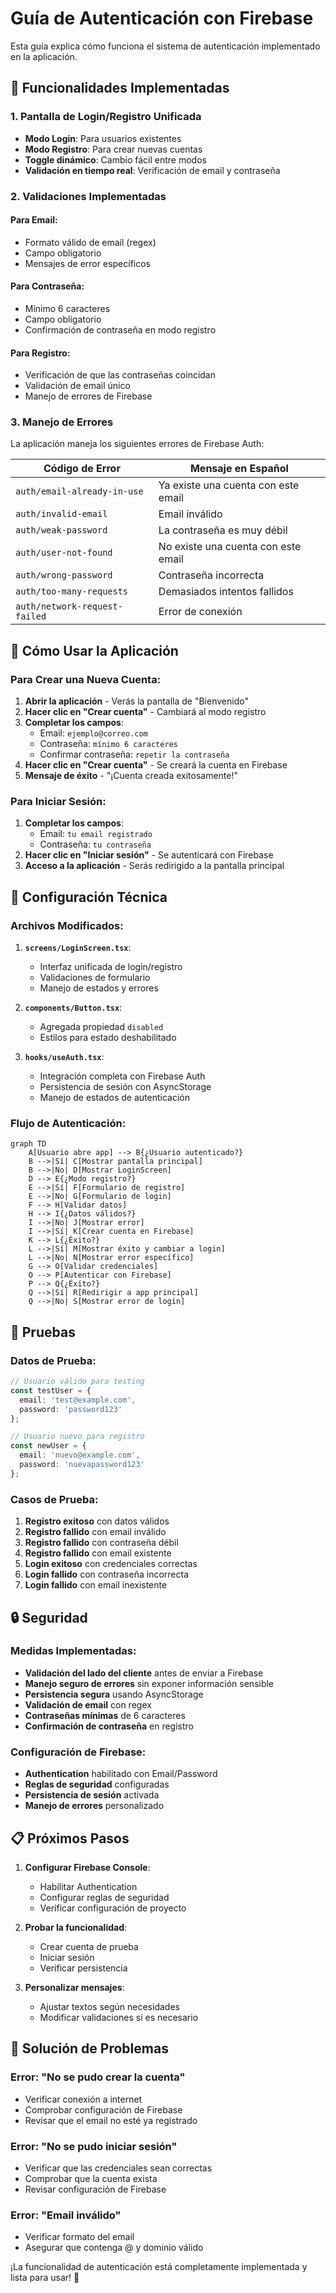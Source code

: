 # Guía de Autenticación con Firebase

Esta guía explica cómo funciona el sistema de autenticación implementado en la aplicación.

## 🚀 Funcionalidades Implementadas

### 1. **Pantalla de Login/Registro Unificada**
- **Modo Login**: Para usuarios existentes
- **Modo Registro**: Para crear nuevas cuentas
- **Toggle dinámico**: Cambio fácil entre modos
- **Validación en tiempo real**: Verificación de email y contraseña

### 2. **Validaciones Implementadas**

#### Para Email:
- Formato válido de email (regex)
- Campo obligatorio
- Mensajes de error específicos

#### Para Contraseña:
- Mínimo 6 caracteres
- Campo obligatorio
- Confirmación de contraseña en modo registro

#### Para Registro:
- Verificación de que las contraseñas coincidan
- Validación de email único
- Manejo de errores de Firebase

### 3. **Manejo de Errores**

La aplicación maneja los siguientes errores de Firebase Auth:

| Código de Error | Mensaje en Español |
|----------------|-------------------|
| `auth/email-already-in-use` | Ya existe una cuenta con este email |
| `auth/invalid-email` | Email inválido |
| `auth/weak-password` | La contraseña es muy débil |
| `auth/user-not-found` | No existe una cuenta con este email |
| `auth/wrong-password` | Contraseña incorrecta |
| `auth/too-many-requests` | Demasiados intentos fallidos |
| `auth/network-request-failed` | Error de conexión |

## 📱 Cómo Usar la Aplicación

### Para Crear una Nueva Cuenta:

1. **Abrir la aplicación** - Verás la pantalla de "Bienvenido"
2. **Hacer clic en "Crear cuenta"** - Cambiará al modo registro
3. **Completar los campos**:
   - Email: `ejemplo@correo.com`
   - Contraseña: `mínimo 6 caracteres`
   - Confirmar contraseña: `repetir la contraseña`
4. **Hacer clic en "Crear cuenta"** - Se creará la cuenta en Firebase
5. **Mensaje de éxito** - "¡Cuenta creada exitosamente!"

### Para Iniciar Sesión:

1. **Completar los campos**:
   - Email: `tu email registrado`
   - Contraseña: `tu contraseña`
2. **Hacer clic en "Iniciar sesión"** - Se autenticará con Firebase
3. **Acceso a la aplicación** - Serás redirigido a la pantalla principal

## 🔧 Configuración Técnica

### Archivos Modificados:

1. **`screens/LoginScreen.tsx`**:
   - Interfaz unificada de login/registro
   - Validaciones de formulario
   - Manejo de estados y errores

2. **`components/Button.tsx`**:
   - Agregada propiedad `disabled`
   - Estilos para estado deshabilitado

3. **`hooks/useAuth.tsx`**:
   - Integración completa con Firebase Auth
   - Persistencia de sesión con AsyncStorage
   - Manejo de estados de autenticación

### Flujo de Autenticación:

```mermaid
graph TD
    A[Usuario abre app] --> B{¿Usuario autenticado?}
    B -->|Sí| C[Mostrar pantalla principal]
    B -->|No| D[Mostrar LoginScreen]
    D --> E{¿Modo registro?}
    E -->|Sí| F[Formulario de registro]
    E -->|No| G[Formulario de login]
    F --> H[Validar datos]
    H --> I{¿Datos válidos?}
    I -->|No| J[Mostrar error]
    I -->|Sí| K[Crear cuenta en Firebase]
    K --> L{¿Éxito?}
    L -->|Sí| M[Mostrar éxito y cambiar a login]
    L -->|No| N[Mostrar error específico]
    G --> O[Validar credenciales]
    O --> P[Autenticar con Firebase]
    P --> Q{¿Éxito?}
    Q -->|Sí| R[Redirigir a app principal]
    Q -->|No| S[Mostrar error de login]
```

## 🧪 Pruebas

### Datos de Prueba:

```typescript
// Usuario válido para testing
const testUser = {
  email: 'test@example.com',
  password: 'password123'
};

// Usuario nuevo para registro
const newUser = {
  email: 'nuevo@example.com',
  password: 'nuevapassword123'
};
```

### Casos de Prueba:

1. **Registro exitoso** con datos válidos
2. **Registro fallido** con email inválido
3. **Registro fallido** con contraseña débil
4. **Registro fallido** con email existente
5. **Login exitoso** con credenciales correctas
6. **Login fallido** con contraseña incorrecta
7. **Login fallido** con email inexistente

## 🔒 Seguridad

### Medidas Implementadas:

- **Validación del lado del cliente** antes de enviar a Firebase
- **Manejo seguro de errores** sin exponer información sensible
- **Persistencia segura** usando AsyncStorage
- **Validación de email** con regex
- **Contraseñas mínimas** de 6 caracteres
- **Confirmación de contraseña** en registro

### Configuración de Firebase:

- **Authentication** habilitado con Email/Password
- **Reglas de seguridad** configuradas
- **Persistencia de sesión** activada
- **Manejo de errores** personalizado

## 📋 Próximos Pasos

1. **Configurar Firebase Console**:
   - Habilitar Authentication
   - Configurar reglas de seguridad
   - Verificar configuración de proyecto

2. **Probar la funcionalidad**:
   - Crear cuenta de prueba
   - Iniciar sesión
   - Verificar persistencia

3. **Personalizar mensajes**:
   - Ajustar textos según necesidades
   - Modificar validaciones si es necesario

## 🐛 Solución de Problemas

### Error: "No se pudo crear la cuenta"
- Verificar conexión a internet
- Comprobar configuración de Firebase
- Revisar que el email no esté ya registrado

### Error: "No se pudo iniciar sesión"
- Verificar que las credenciales sean correctas
- Comprobar que la cuenta exista
- Revisar configuración de Firebase

### Error: "Email inválido"
- Verificar formato del email
- Asegurar que contenga @ y dominio válido

¡La funcionalidad de autenticación está completamente implementada y lista para usar! 🎉
